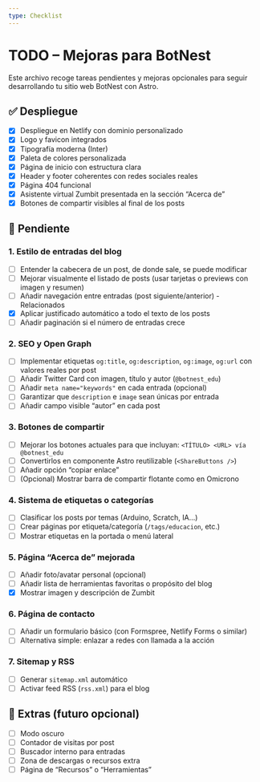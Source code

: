 ```yaml
---
type: Checklist
---
```


# TODO – Mejoras para BotNest

Este archivo recoge tareas pendientes y mejoras opcionales para seguir desarrollando tu sitio web BotNest con Astro.

## ✅ Despliegue
- [x] Despliegue en Netlify con dominio personalizado
- [x] Logo y favicon integrados
- [x] Tipografía moderna (Inter)
- [x] Paleta de colores personalizada
- [x] Página de inicio con estructura clara
- [x] Header y footer coherentes con redes sociales reales
- [x] Página 404 funcional
- [x] Asistente virtual Zumbit presentada en la sección “Acerca de”
- [x] Botones de compartir visibles al final de los posts

## 🧩 Pendiente

### 1. Estilo de entradas del blog
- [ ] Entender la cabecera de un post, de donde sale, se puede modificar
- [ ] Mejorar visualmente el listado de posts (usar tarjetas o previews con imagen y resumen)
- [ ] Añadir navegación entre entradas (post siguiente/anterior) - Relacionados
- [x] Aplicar justificado automático a todo el texto de los posts
- [ ] Añadir paginación si el número de entradas crece

### 2. SEO y Open Graph
- [ ] Implementar etiquetas `og:title`, `og:description`, `og:image`, `og:url` con valores reales por post
- [ ] Añadir Twitter Card con imagen, título y autor (`@botnest_edu`)
- [ ] Añadir `meta name="keywords"` en cada entrada (opcional)
- [ ] Garantizar que `description` e `image` sean únicas por entrada
- [ ] Añadir campo visible “autor” en cada post

### 3. Botones de compartir
- [ ] Mejorar los botones actuales para que incluyan: `<TÍTULO> <URL> vía @botnest_edu`
- [ ] Convertirlos en componente Astro reutilizable (`<ShareButtons />`)
- [ ] Añadir opción “copiar enlace”
- [ ] (Opcional) Mostrar barra de compartir flotante como en Omicrono

### 4. Sistema de etiquetas o categorías
- [ ] Clasificar los posts por temas (Arduino, Scratch, IA...)
- [ ] Crear páginas por etiqueta/categoría (`/tags/educacion`, etc.)
- [ ] Mostrar etiquetas en la portada o menú lateral

### 5. Página “Acerca de” mejorada
- [ ] Añadir foto/avatar personal (opcional)
- [ ] Añadir lista de herramientas favoritas o propósito del blog
- [x] Mostrar imagen y descripción de Zumbit

### 6. Página de contacto
- [ ] Añadir un formulario básico (con Formspree, Netlify Forms o similar)
- [ ] Alternativa simple: enlazar a redes con llamada a la acción

### 7. Sitemap y RSS
- [ ] Generar `sitemap.xml` automático
- [ ] Activar feed RSS (`rss.xml`) para el blog

## 🧠 Extras (futuro opcional)
- [ ] Modo oscuro
- [ ] Contador de visitas por post
- [ ] Buscador interno para entradas
- [ ] Zona de descargas o recursos extra
- [ ] Página de “Recursos” o “Herramientas”